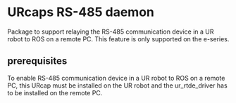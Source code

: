 # URcaps RS-485 daemon
Package to support relaying the RS-485 communication device in a UR robot to ROS on a remote PC. This feature is only supported on the e-series. 

## prerequisites
To enable RS-485 communication device in a UR robot to ROS on a remote PC, this URcap must be installed on the UR robot and the ur\_rtde\_driver has to be installed on the remote PC. 


